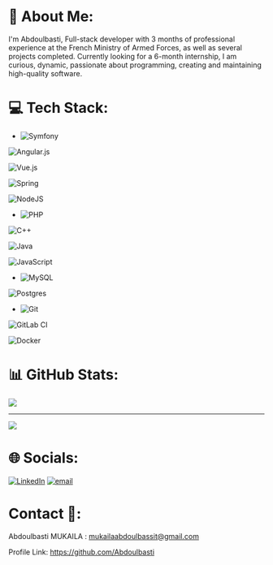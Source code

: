 # 💫 About Me:
I'm Abdoulbasti, Full-stack developer with 3 months of professional experience at the French Ministry of Armed Forces, as well as several projects completed. Currently looking for a 6-month internship, I am curious, dynamic, passionate about programming, creating and maintaining high-quality software.


# 💻 Tech Stack:
* ![Symfony](https://img.shields.io/badge/symfony-%23000000.svg?style=for-the-badge&logo=symfony&logoColor=white)
  
 ![Angular.js](https://img.shields.io/badge/angular.js-%23E23237.svg?style=for-the-badge&logo=angularjs&logoColor=white) 

 ![Vue.js](https://img.shields.io/badge/vue.js-%2335495e.svg?style=for-the-badge&logo=vuedotjs&logoColor=%234FC08D)

 ![Spring](https://img.shields.io/badge/spring-%236DB33F.svg?style=for-the-badge&logo=spring&logoColor=white)

 ![NodeJS](https://img.shields.io/badge/node.js-6DA55F?style=for-the-badge&logo=node.js&logoColor=white) 


  
* ![PHP](https://img.shields.io/badge/php-%23777BB4.svg?style=for-the-badge&logo=php&logoColor=white)
  
 ![C++](https://img.shields.io/badge/c++-%2300599C.svg?style=for-the-badge&logo=c%2B%2B&logoColor=white) 

 ![Java](https://img.shields.io/badge/java-%23ED8B00.svg?style=for-the-badge&logo=openjdk&logoColor=white)  

 ![JavaScript](https://img.shields.io/badge/javascript-%23323330.svg?style=for-the-badge&logo=javascript&logoColor=%23F7DF1E) 



* ![MySQL](https://img.shields.io/badge/mysql-4479A1.svg?style=for-the-badge&logo=mysql&logoColor=white) 

 ![Postgres](https://img.shields.io/badge/postgres-%23316192.svg?style=for-the-badge&logo=postgresql&logoColor=white) 


* ![Git](https://img.shields.io/badge/git-%23F05033.svg?style=for-the-badge&logo=git&logoColor=white) 

 ![GitLab CI](https://img.shields.io/badge/gitlab%20CI-%23181717.svg?style=for-the-badge&logo=gitlab&logoColor=white) 

 ![Docker](https://img.shields.io/badge/docker-%230db7ed.svg?style=for-the-badge&logo=docker&logoColor=white)

# 📊 GitHub Stats:
![](https://github-readme-stats.vercel.app/api/top-langs/?username=Abdoulbasti&theme=dark&hide_border=true&include_all_commits=false&count_private=false&layout=compact)

---
[![](https://visitcount.itsvg.in/api?id=Abdoulbasti&icon=0&color=0)](https://visitcount.itsvg.in)


# 🌐 Socials:
[![LinkedIn](https://img.shields.io/badge/LinkedIn-%230077B5.svg?logo=linkedin&logoColor=white)](https://www.linkedin.com/in/abdoulbasti/) [![email](https://img.shields.io/badge/Email-D14836?logo=gmail&logoColor=white)](mailto:mukailaabdoulbassit@gmail.com)

# Contact 📧: 
Abdoulbasti MUKAILA : mukailaabdoulbassit@gmail.com

Profile Link: https://github.com/Abdoulbasti

<!-- Proudly created with GPRM ( https://gprm.itsvg.in ) -->

